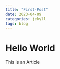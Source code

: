 ```yaml
---
title: "First-Post"
date: 2023-04-09
categories: jekyll
tags: blog
---
```


# Hello World

This is an Article